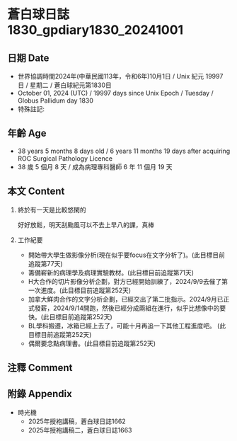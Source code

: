 [_metadata_:encoding]: - "utf-8"
[_metadata_:language]: - "zh-Hant-TW"
[_metadata_:fileformat]: - "markdown"
[_metadata_:MIME_type]: - "text/plain"
[_metadata_:markdown_version]: - "commonmark version 0.30"
[_metadata_:markdown_spec]: - "https://spec.commonmark.org/0.30/"

# 蒼白球日誌1830_gpdiary1830_20241001 #

## 日期 Date ##

* 世界協調時間2024年(中華民國113年，令和6年)10月1日 / Unix 紀元 19997 日 / 星期二 / 蒼白球紀元第1830日
* October 01, 2024 (UTC) / 19997 days since Unix Epoch / Tuesday / Globus Pallidum day 1830
* 特殊註記:

## 年齡 Age ##

* 38 years 5 months 8 days old / 6 years 11 months 19 days after acquiring ROC Surgical Pathology Licence
* 38 歲 5 個月 8 天 / 成為病理專科醫師 6 年 11 個月 19 天

## 本文 Content ##

1. 終於有一天是比較悠閑的

    好好放鬆，明天刮颱風可以不去上早八的課，真棒

2. 工作紀要

    - 開始帶大學生做影像分析(現在似乎要focus在文字分析了)。(此目標目前追蹤第77天)
    - 籌備嶄新的病理學及病理實驗教材。(此目標目前追蹤第71天)
    - H大合作的切片影像分析企劃，對方已經開始訓練了，2024/9/9去催了第一次進度。(此目標目前追蹤第252天)
    - 加拿大鮮肉合作的文字分析企劃，已經交出了第二批指示。2024/9月已正式發薪，2024/9/14開跑，然後已經分成兩組在進行，似乎比想像中的要快。(此目標目前追蹤第252天)
    - BL學科搬遷，冰箱已經上去了，可能十月再追一下其他工程進度吧。 (此目標目前追蹤第252天)
    - 偶爾要念點病理書。(此目標目前追蹤第252天)

## 注釋 Comment ##


## 附錄 Appendix ##

* 時光機
    - 2025年授袍講稿，蒼白球日誌1662
    - 2025年授袍講稿二，蒼白球日誌1663
